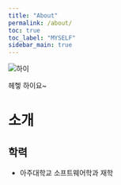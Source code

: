 ```yaml
---
title: "About"
permalink: /about/
toc: true
toc_label: "MYSELF"
sidebar_main: true
---
```


![하이](https://media1.giphy.com/media/yrhhmre5fN2PtRujfo/giphy.gif?cid=ecf05e47xbxjhfi0iz8hx03qz1lemexm2idg3n7bsg48c62w&rid=giphy.gif&ct=g)

헤헿 하이요~

# 소개

## 학력

- 아주대학교 소프트웨어학과 재학